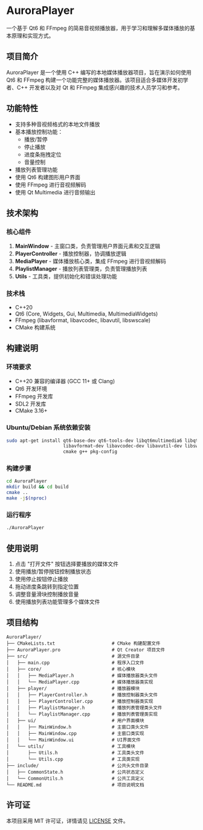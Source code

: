 # AuroraPlayer

一个基于 Qt6 和 FFmpeg 的简易音视频播放器，用于学习和理解多媒体播放的基本原理和实现方式。

## 项目简介

AuroraPlayer 是一个使用 C++ 编写的本地媒体播放器项目，旨在演示如何使用 Qt6 和 FFmpeg 构建一个功能完整的媒体播放器。该项目适合多媒体开发初学者、C++ 开发者以及对 Qt 和 FFmpeg 集成感兴趣的技术人员学习和参考。

## 功能特性

- 支持多种音视频格式的本地文件播放
- 基本播放控制功能：
  - 播放/暂停
  - 停止播放
  - 进度条拖拽定位
  - 音量控制
- 播放列表管理功能
- 使用 Qt6 构建图形用户界面
- 使用 FFmpeg 进行音视频解码
- 使用 Qt Multimedia 进行音频输出

## 技术架构

### 核心组件

1. **MainWindow** - 主窗口类，负责管理用户界面元素和交互逻辑
2. **PlayerController** - 播放控制器，协调播放逻辑
3. **MediaPlayer** - 媒体播放核心类，集成 FFmpeg 进行音视频解码
4. **PlaylistManager** - 播放列表管理类，负责管理播放列表
5. **Utils** - 工具类，提供初始化和错误处理功能

### 技术栈

- C++20
- Qt6 (Core, Widgets, Gui, Multimedia, MultimediaWidgets)
- FFmpeg (libavformat, libavcodec, libavutil, libswscale)
- CMake 构建系统

## 构建说明

### 环境要求

- C++20 兼容的编译器 (GCC 11+ 或 Clang)
- Qt6 开发环境
- FFmpeg 开发库
- SDL2 开发库
- CMake 3.16+

### Ubuntu/Debian 系统依赖安装

```bash
sudo apt-get install qt6-base-dev qt6-tools-dev libqt6multimedia6 libqt6multimediawidgets6 \
                     libavformat-dev libavcodec-dev libavutil-dev libswscale-dev libsdl2-dev \
                     cmake g++ pkg-config
```

### 构建步骤

```bash
cd AuroraPlayer
mkdir build && cd build
cmake ..
make -j$(nproc)
```

### 运行程序

```bash
./AuroraPlayer
```

## 使用说明

1. 点击 "打开文件" 按钮选择要播放的媒体文件
2. 使用播放/暂停按钮控制播放状态
3. 使用停止按钮停止播放
4. 拖动进度条跳转到指定位置
5. 调整音量滑块控制播放音量
6. 使用播放列表功能管理多个媒体文件

## 项目结构

```
AuroraPlayer/
├── CMakeLists.txt                     # CMake 构建配置文件
├── AuroraPlayer.pro                   # Qt Creator 项目文件
├── src/                               # 源文件目录
│   ├── main.cpp                       # 程序入口文件
│   ├── core/                          # 核心模块
│   │   ├── MediaPlayer.h              # 媒体播放器类头文件
│   │   └── MediaPlayer.cpp            # 媒体播放器类实现
│   ├── player/                        # 播放器模块
│   │   ├── PlayerController.h         # 播放控制器类头文件
│   │   ├── PlayerController.cpp       # 播放控制器类实现
│   │   ├── PlaylistManager.h          # 播放列表管理类头文件
│   │   └── PlaylistManager.cpp        # 播放列表管理类实现
│   ├── ui/                            # 用户界面模块
│   │   ├── MainWindow.h               # 主窗口类头文件
│   │   ├── MainWindow.cpp             # 主窗口类实现
│   │   └── MainWindow.ui              # UI界面文件
│   └── utils/                         # 工具模块
│       ├── Utils.h                    # 工具类头文件
│       └── Utils.cpp                  # 工具类实现
├── include/                           # 公共头文件目录
│   ├── CommonState.h                  # 公共状态定义
│   └── CommonUtils.h                  # 公共工具定义
└── README.md                          # 项目说明文档
```

## 许可证

本项目采用 MIT 许可证，详情请见 [LICENSE](LICENSE) 文件。